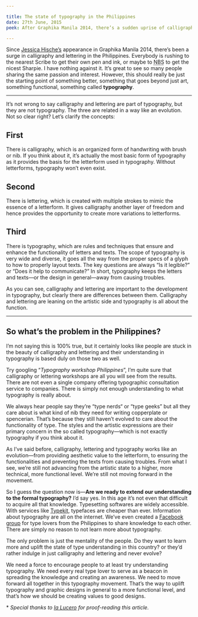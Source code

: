 ```yaml
---

title: The state of typography in the Philippines
date: 27th June, 2015
peek: After Graphika Manila 2014, there’s a sudden uprise of calligraphy and lettering in the Philippines. It’s great to see so many people sharing the same passion and interest. However, we’re still not reaching the end of the big movement. Can we reach it? That’s the question.

---
```


Since [Jessica Hische’s](http://jessicahische.is) appearance in Graphika Manila 2014, there’s been a surge in calligraphy and lettering in the Philippines. Everybody is rushing to the nearest Scribe to get their own pen and ink, or maybe to <abbr title="National Book Store">NBS</abbr> to get the nicest Sharpie. I have nothing against it. It’s great to see so many people sharing the same passion and interest. However, this should really be just the starting point of something better, something that goes beyond just art, something functional, something called **typography**.

****

It’s not wrong to say calligraphy and lettering are part of typography, but they are not typography. The three are related in a way like an evolution. Not so clear right? Let’s clarify the concepts: 

## First

There is calligraphy, which is an organized form of handwriting with brush or nib. If you think about it, it’s actually the most basic form of typography as it provides the basis for the letterform used in typography. Without letterforms, typography won’t even exist.

## Second

There is lettering, which is created with multiple strokes to mimic the essence of a letterform. It gives calligraphy another layer of freedom and hence provides the opportunity to create more variations to letterforms.

## Third

There is typography, which are rules and techniques that ensure and enhance the functionality of letters and texts. The scope of typography is very wide and diverse, it goes all the way from the proper specs of a glyph to how to properly layout texts. The key questions are always “Is it legible?” or “Does it help to communicate?” In short, typography keeps the letters and texts—or the design in general—away from causing troubles.

As you can see, calligraphy and lettering are important to the development in typography, but clearly there are differences between them. Calligraphy and lettering are leaning on the artistic side and typography is all about the function.

****

## So what’s the problem in the Philippines?

I’m not saying this is 100% true, but it certainly looks like people are stuck in the beauty of calligraphy and lettering and their understanding in typography is based duly on those two as well.

Try googling “*Typography workshop Philippines*”, I’m quite sure that calligraphy or lettering workshops are all you will see from the results. There are not even a single company offering typographic consultation service to companies. There is simply not enough understanding to what typography is really about.

We always hear people say they’re “type nerds“ or “type geeks” but all they care about is what kind of nib they need for writing copperplate or spencerian. That’s because they still haven’t evolved to care about the functionality of type. The styles and the artistic expressions are their primary concern in the so called typography—which is not exactly typography if you think about it.

As I’ve said before, calligraphy, lettering and typography works like an evolution—from providing aesthetic value to the letterform, to ensuring the functionalities and preventing the texts from causing troubles. From what I see, we’re still not advancing from the artistic state to a higher, more technical, more functional level. We’re still not moving forward in the movement.

So I guess the question now is—**Are we ready to extend our understanding to the formal typography?** I’d say yes. In this age it’s not even that difficult to acquire all that knowledge. Typesetting softwares are widely accessible. With services like [Typekit](https://typekit.com), typefaces are cheaper than ever. Information about typography are all on the internet. We’ve even created a [Facebook group](https://www.facebook.com/groups/typeph/) for type lovers from the Philippines to share knowledge to each other. There are simply no reason to not learn more about typography.

The only problem is just the mentality of the people. Do they want to learn more and uplift the state of type understanding in this country? or they’d rather indulge in just calligraphy and lettering and never evolve? 

We need a force to encourage people to at least try understanding typography. We need every real type lover to serve as a beacon in spreading the knowledge and creating an awareness. We need to move forward all together in this typography movement. That’s the way to uplift typography and graphic designs in general to a more functional level, and that’s how we should be creating values to good designs.

\* _Special thanks to [Ia Lucero](http://stellify.net/) for proof-reading this article._

